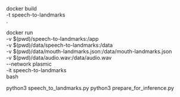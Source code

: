docker build \
	-t speech-to-landmarks \
	.

docker run \
	-v $(pwd)/speech-to-landmarks:/app \
	-v $(pwd)/data/speech-to-landmarks:/data \
	-v $(pwd)/data/mouth-landmarks.json:/data/mouth-landmarks.json \
	-v $(pwd)/data/audio.wav:/data/audio.wav \
	--network plasmic \
	-it speech-to-landmarks \
	bash

python3 speech_to_landmarks.py
python3 prepare_for_inference.py
